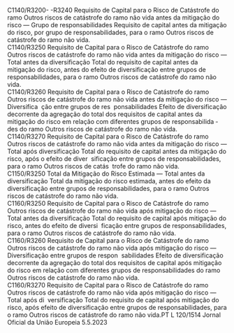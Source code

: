  
C1140/R3200- 
-R3240  Requisito de Capital para 
o Risco de Catástrofe do 
ramo Outros riscos de 
catástrofe do ramo não 
vida antes da mitigação 
do risco — Grupo de 
responsabilidades  Requisito de capital antes da mitigação do risco, por grupo de responsabilidades, 
para o ramo Outros riscos de catástrofe do ramo não vida.  
C1140/R3250  Requisito de Capital para 
o Risco de Catástrofe do 
ramo Outros riscos de 
catástrofe do ramo não 
vida antes da mitigação 
do risco — Total antes 
da diversificação  Total do requisito de capital antes da mitigação do risco, antes do efeito de 
diversificação entre grupos de responsabilidades, para o ramo Outros riscos de 
catástrofe do ramo não vida.  
C1140/R3260  Requisito de Capital para 
o Risco de Catástrofe do 
ramo Outros riscos de 
catástrofe do ramo não 
vida antes da mitigação 
do risco — Diversifica ­
ção entre grupos de res ­
ponsabilidades  Efeito de diversificação decorrente da agregação do total dos requisitos de capital 
antes da mitigação do risco em relação com diferentes grupos de responsabilida ­
des do ramo Outros riscos de catástrofe do ramo não vida.  
C1140/R3270  Requisito de Capital para 
o Risco de Catástrofe do 
ramo Outros riscos de 
catástrofe do ramo não 
vida antes da mitigação 
do risco — Total após 
diversificação  Total do requisito de capital antes da mitigação do risco, após o efeito de diver ­
sificação entre grupos de responsabilidades, para o ramo Outros riscos de catás ­
trofe do ramo não vida.  
C1150/R3250  Total da Mitigação do 
Risco Estimada — Total 
antes da diversificação  Total da mitigação do risco estimada, antes do efeito da diversificação entre 
grupos de responsabilidades, para o ramo Outros riscos de catástrofe do ramo 
não vida.  
C1160/R3250  Requisito de Capital para 
o Risco de Catástrofe do 
ramo Outros riscos de 
catástrofe do ramo não 
vida após mitigação do 
risco — Total antes da 
diversificação  Total do requisito de capital após mitigação do risco, antes do efeito de diversi ­
ficação entre grupos de responsabilidades, para o ramo Outros riscos de catástrofe 
do ramo não vida.  
C1160/R3260  Requisito de Capital para 
o Risco de Catástrofe do 
ramo Outros riscos de 
catástrofe do ramo não 
vida após mitigação do 
risco — Diversificação 
entre grupos de respon ­
sabilidades  Efeito de diversificação decorrente da agregação do total dos requisitos de capital 
após mitigação do risco em relação com diferentes grupos de responsabilidades do 
ramo Outros riscos de catástrofe do ramo não vida.  
C1160/R3270  Requisito de Capital para 
o Risco de Catástrofe do 
ramo Outros riscos de 
catástrofe do ramo não 
vida após mitigação do 
risco — Total após di ­
versificação  Total do requisito de capital após mitigação do risco, após efeito de diversificação 
entre grupos de responsabilidades, para o ramo Outros riscos de catástrofe do 
ramo não vida.PT  L 120/1514 Jornal Oficial da União Europeia 5.5.2023